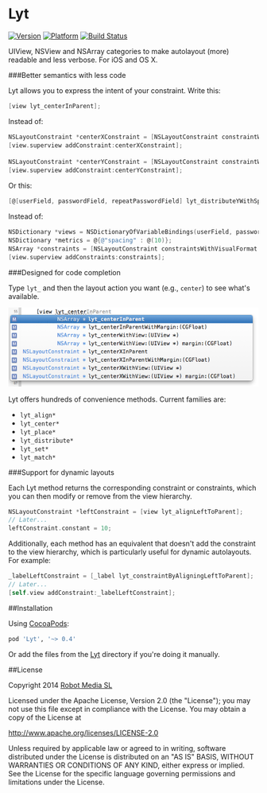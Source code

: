 Lyt
===
[![Version](https://cocoapod-badges.herokuapp.com/v/Lyt/badge.png)](http://cocoadocs.org/docsets/Lyt) [![Platform](https://cocoapod-badges.herokuapp.com/p/Lyt/badge.png)](http://cocoadocs.org/docsets/Lyt) [![Build Status](https://travis-ci.org/robotmedia/Lyt.png)](https://travis-ci.org/robotmedia/Lyt)

UIView, NSView and NSArray categories to make autolayout (more) readable and less verbose. For iOS and OS X.

###Better semantics with less code

Lyt allows you to express the intent of your constraint. Write this:

```objective-c
[view lyt_centerInParent];
```

Instead of:

```objective-c
NSLayoutConstraint *centerXConstraint = [NSLayoutConstraint constraintWithItem:view attribute:NSLayoutAttributeCenterX relatedBy:NSLayoutRelationEqual toItem:view.superview attribute:NSLayoutAttributeCenterX multiplier:1.0 constant:0];
[view.superview addConstraint:centerXConstraint];

NSLayoutConstraint *centerYConstraint = [NSLayoutConstraint constraintWithItem:view attribute:NSLayoutAttributeCenterY relatedBy:NSLayoutRelationEqual toItem:view2 attribute:NSLayoutAttributeCenterY multiplier:1.0 constant:0];
[view.superview addConstraint:centerYConstraint];
```

Or this:

```objective-c
[@[userField, passwordField, repeatPasswordField] lyt_distributeYWithSpacing:10];
```

Instead of:

```objective-c
NSDictionary *views = NSDictionaryOfVariableBindings(userField, passwordField, repeatPasswordField);
NSDictionary *metrics = @{@"spacing" : @(10)};
NSArray *constraints = [NSLayoutConstraint constraintsWithVisualFormat:@"H:[userField]-spacing-[passwordField]-spacing-[repeatPasswordField]" options:kNilOptions metrics:metrics views:views];
[view.superview addConstraints:constraints];
```

###Designed for code completion

Type `lyt_` and then the layout action you want (e.g., `center`) to see what's available.

![Code completion screenshot](Assets/autocomplete.png)

Lyt offers hundreds of convenience methods. Current families are:

* `lyt_align*`
* `lyt_center*`
* `lyt_place*`
* `lyt_distribute*`
* `lyt_set*`
* `lyt_match*`

###Support for dynamic layouts

Each Lyt method returns the corresponding constraint or constraints, which you can then modify or remove from the view hierarchy.

```objective-c
NSLayoutConstraint *leftConstraint = [view lyt_alignLeftToParent];
// Later...
leftConstraint.constant = 10; 
```

Additionally, each method has an equivalent that doesn't add the constraint to the view hierarchy, which is particularly useful for dynamic autolayouts. For example:

```objective-c
_labelLeftConstraint = [_label lyt_constraintByAligningLeftToParent];
// Later...
[self.view addConstraint:_labelLeftConstraint]; 
```

##Installation

Using [CocoaPods](http://cocoapods.org/):

```ruby
pod 'Lyt', '~> 0.4'
```

Or add the files from the [Lyt](https://github.com/robotmedia/Lyt/tree/master/Lyt) directory if you're doing it manually.

##License

 Copyright 2014 [Robot Media SL](http://www.robotmedia.net)
 
 Licensed under the Apache License, Version 2.0 (the "License");
 you may not use this file except in compliance with the License.
 You may obtain a copy of the License at
 
 http://www.apache.org/licenses/LICENSE-2.0
 
 Unless required by applicable law or agreed to in writing, software
 distributed under the License is distributed on an "AS IS" BASIS,
 WITHOUT WARRANTIES OR CONDITIONS OF ANY KIND, either express or implied.
 See the License for the specific language governing permissions and
 limitations under the License.
